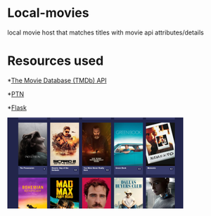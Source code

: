 # Local-movies
local movie host that matches titles with movie api attributes/details

# Resources used
*[The Movie Database (TMDb) API](https://www.themoviedb.org/)

*[PTN](https://github.com/divijbindlish/parse-torrent-name)

*[Flask](https://flask.palletsprojects.com/en/2.0.x/)


![Local-Movies-App](https://github.com/JontyBurden/local-movies/blob/main/local-movies-app.png)